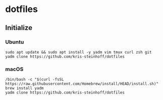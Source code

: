 # dotfiles

## Initialize

### Ubuntu

```shell
sudo apt update && sudo apt install -y yadm vim tmux curl zsh git
yadm clone https://github.com/kris-steinhoff/dotfiles
```

### macOS

```shell
/bin/bash -c "$(curl -fsSL https://raw.githubusercontent.com/Homebrew/install/HEAD/install.sh)"
brew install yadm 
yadm clone https://github.com/kris-steinhoff/dotfiles
```
